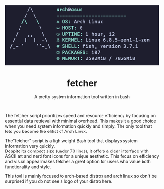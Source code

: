 <p align="center"><img src="https://github.com/arch-based/fetcher/blob/main/fetcher.png?raw=true width="350px"></p>
<h1 align="center">fetcher</h1>
<p align="center">A pretty system information tool written in bash</p><br>

The fetcher script prioritizes speed and resource efficiency by focusing 
on essential data retrieval with minimal overhead. This makes it a good
choice when you need system information quickly and simply. The only tool
that lets you become the elitist of Arch Linux.

 The"fetcher" script is a lightweight Bash tool that displays system information very quickly.  
 Despite its compact size (under 70 lines), it offers a clear interface with ASCII art and nerd font icons for a unique aesthetic. 
This focus on efficiency and visual appeal makes fetcher a great option for users who value both functionality and style.

This tool is mainly focused to arch-based distros and arch linux so don't be surprised if you do not see a logo of your distro here.


<br>
<br>
<br>
<br>
